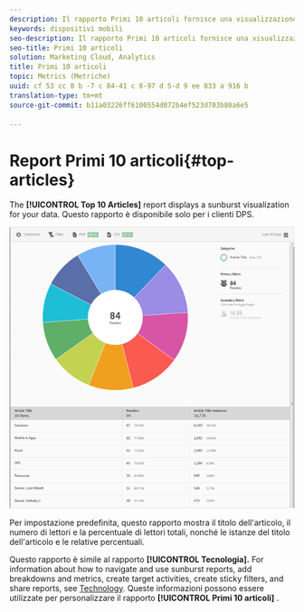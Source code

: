 ```yaml
---
description: Il rapporto Primi 10 articoli fornisce una visualizzazione sunburst per i dati. Questo rapporto è disponibile solo per i clienti Digital Publishing Suites (DPS).
keywords: dispositivi mobili
seo-description: Il rapporto Primi 10 articoli fornisce una visualizzazione sunburst per i dati. Questo rapporto è disponibile solo per i clienti Digital Publishing Suites (DPS).
seo-title: Primi 10 articoli
solution: Marketing Cloud, Analytics
title: Primi 10 articoli
topic: Metrics (Metriche)
uuid: cf 53 cc 0 b -7 c 84-41 c 8-97 d 5-d 9 ee 833 a 916 b
translation-type: tm+mt
source-git-commit: b11a03226ff6100554d072b4ef523d703b80a6e5

---
```



# Report Primi 10 articoli{#top-articles}

The **[!UICONTROL Top 10 Articles]** report displays a sunburst visualization for your data. Questo rapporto è disponibile solo per i clienti DPS.

![](assets/dps_top_10.png)

Per impostazione predefinita, questo rapporto mostra il titolo dell'articolo, il numero di lettori e la percentuale di lettori totali, nonché le istanze del titolo dell'articolo e le relative percentuali.

Questo rapporto è simile al rapporto **[!UICONTROL Tecnologia].** For information about how to navigate and use sunburst reports, add breakdowns and metrics, create target activities, create sticky filters, and share reports, see [Technology](/help/using/usage/reports-technology.md). Queste informazioni possono essere utilizzate per personalizzare il rapporto **[!UICONTROL Primi 10 articoli]** .
